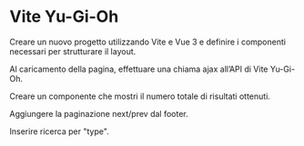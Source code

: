 # Vite Yu-Gi-Oh

Creare un nuovo progetto utilizzando Vite e Vue 3 e definire i componenti necessari per strutturare il layout.

Al caricamento della pagina, effettuare una chiama ajax all’API di Vite Yu-Gi-Oh.

Creare un componente che mostri il numero totale di risultati ottenuti.

Aggiungere la paginazione next/prev dal footer.

Inserire ricerca per "type".
